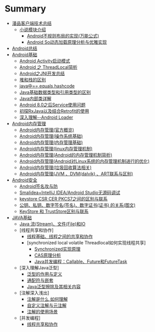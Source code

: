 # Summary
* [漫品客户端技术总结](manpin/README.md)
  * [小说模块介绍](manpin/xiaoshuo/xiaoshuoIntroduction.md)
      * [Android不规则布局的实现(万能公式)](manpin/xiaoshuo/buguizebuju.md)
      * [Android So动态加载原理分析与优雅实现](manpin/shipinzhuanmanhua/sodynamicload.md)
* [Android总结](README.md)
* [Android基础](chapter1.md)
   * [Android Activity启动模式](chapter1/android-activityqi-dong-mo-shi.md)
   * [Android 之 ThreadLocal简析](chapter1/android__threadlocal.md)
   * [Android之JNI开发总结](chapter1/jni_kaifazongjie.md)
   * [堆和栈的区别](chapter1/dui_zhan_qubie.md)
   * [java中==,equals,hashcode](chapter1/java_equals_hashcode.md)
   * [Java基础数据类型和引用类型的区别](chapter1/java_jichushu_yinyong_diff.md)
   * [Java内部类详解](chapter1/java_neibulei.md)
   * [Android 8.0之后Service使用问题](chapter1/android_8.0_server.md)
   * [初探RxJava以及结合Retrofit的使用](chapter1/rxjava_retrofit_android.md)
   * [深入理解--Android Loader](chapter1/Android_LoaderManager.md)
* [Android内存管理](AndroidMemory/handleMenmory.md)
  * [Android内存管理(官方概览)](AndroidMemory/officialOverview.md)
  * [Android内存管理(操作系统基础)](AndroidMemory/operating_system_basis.md)
  * [Android内存管理(内存管理基础)](AndroidMemory/memory_management.md)
  * [Android内存管理(linux内存管理机制)](AndroidMemory/linux_memory_managenment.md)
  * [Android内存管理(Android的内存管理机制简析)](AndroidMemory/Android_memory_manag.md)
  * [Android内存管理(Android对Linux系统的内存管理机制进行的优化)](AndroidMemory/Android_optimization_linux.md)
  * [Android内存管理(垃圾回收算法相关)](AndroidMemory/memory_callback.md)
  * [Android内存管理(JVM 、DVM(dalvik) 、ART联系与区别)](AndroidMemory/jvm_dvm_art_diffrent.md)
* [Android安全](androidan-quan.md)
   * [Android签名攻与防](androidan-quan/androidqian-ming-gong-yu-fang.md)
   * [Smalidea+IntelliJ IDEA/Android Studio无源码调试](androidan-quan/android-anquan-wuyuanmatiaoshi.md)
   * [keystore CSR CER PKCS7之间的区别与联系](androidan-quan/Difference_keystores.md)
   * [公钥、私钥、数字签名(签名)、数字证书(证书) 的关系(图文)](androidan-quan/certificate_basics.md)
   * [KeyStore 和 TrustStore区别与联系](androidan-quan/KeyStoreAndTrustStore.md)
* [JAVA基础](java/README.md)
  * [Java 流(Stream)、文件(File)和IO](java/java_base/java_stream_io.md)
  * [线程共享和协作]
    * [线程基础、线程之间的共享和协作](handleThreads/baseThreadsAndCooperation.md)
    * [synchronized local volatile Threadlocal如何实现线程共享]
      * [Synchronized实现原理](handleThreads/synchronizedSharedThreads.md)
      * [CAS原理分析](handleThreads/casPrincipleAnalysis.md)
      * [Java并发编程：Callable、Future和FutureTask](handleThreads/callableFutureFutureTask.md)
  * [深入理解Java泛型]
    * [泛型的作用与定义](java/deepIntoJavaGenerics/roleAndSignificanceOfGenerics.md)
    * [通配符与嵌套](java/deepIntoJavaGenerics/javaGenericWildcard.md)
    * [Java泛型擦除及其相关内容](java/deepIntoJavaGenerics/JavaGenericErasure.md)
  * [注解深入浅出]
    * [注解是什么,如何理解](java/annotation/descriptionAnnotation.md)
    * [自定义注解与元注解](java/annotation/customAnnotation.md)
    * [注解的使用场景](java/annotation/enviromentAnnotation.md)
  * [并发编程]
    * [线程共享和协作](java/concurrentProgramming/threadSharedAndCooperation.md)
